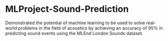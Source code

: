 # MLProject-Sound-Prediction
Demonstrated the potential of machine learning to be used to solve real-world problems in the field of acoustics by achieving an accuracy of 95% in predicting sound events using the MLEnd London Sounds dataset.
